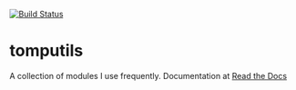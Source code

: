 [![Build Status](https://travis-ci.org/tparker-usgs/tomputils.svg?branch=master)](https://travis-ci.org/tparker-usgs/tomputils)

# tomputils

A collection of modules I use frequently. Documentation at [Read the Docs](https://tomputils.readthedocs.io/en/latest/)
